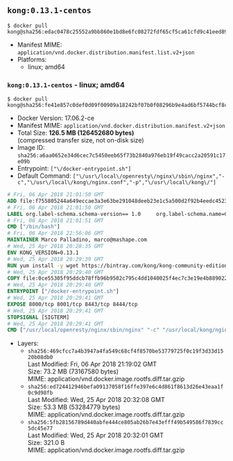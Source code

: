 ## `kong:0.13.1-centos`

```console
$ docker pull kong@sha256:edac0478c25552a9bb860e1bd8e6fc08272fdf65cf5ca61cfd9c41eed894279d
```

-	Manifest MIME: `application/vnd.docker.distribution.manifest.list.v2+json`
-	Platforms:
	-	linux; amd64

### `kong:0.13.1-centos` - linux; amd64

```console
$ docker pull kong@sha256:fe41e857c0def0d09f00909a18242bf07b0f08296b9e4ad6bf5744bcf8c0e937
```

-	Docker Version: 17.06.2-ce
-	Manifest MIME: `application/vnd.docker.distribution.manifest.v2+json`
-	Total Size: **126.5 MB (126452680 bytes)**  
	(compressed transfer size, not on-disk size)
-	Image ID: `sha256:a6aa0652e34d6cec7c5450eeb65f73b2840a976eb19f49cacc2a20591c17e09b`
-	Entrypoint: `["\/docker-entrypoint.sh"]`
-	Default Command: `["\/usr\/local\/openresty\/nginx\/sbin\/nginx","-c","\/usr\/local\/kong\/nginx.conf","-p","\/usr\/local\/kong\/"]`

```dockerfile
# Fri, 06 Apr 2018 21:01:50 GMT
ADD file:f755805244a649eccae3a3e63be291048deeb23e1c5a500d2f92b4eedc452322 in / 
# Fri, 06 Apr 2018 21:01:50 GMT
LABEL org.label-schema.schema-version== 1.0     org.label-schema.name=CentOS Base Image     org.label-schema.vendor=CentOS     org.label-schema.license=GPLv2     org.label-schema.build-date=20180402
# Fri, 06 Apr 2018 21:01:51 GMT
CMD ["/bin/bash"]
# Fri, 06 Apr 2018 22:56:06 GMT
MAINTAINER Marco Palladino, marco@mashape.com
# Wed, 25 Apr 2018 20:28:35 GMT
ENV KONG_VERSION=0.13.1
# Wed, 25 Apr 2018 20:29:39 GMT
RUN yum install -y wget https://bintray.com/kong/kong-community-edition-rpm/download_file?file_path=centos/7/kong-community-edition-$KONG_VERSION.el7.noarch.rpm &&     yum clean all
# Wed, 25 Apr 2018 20:29:40 GMT
COPY file:0ce55305f95ddcb78ffb96b9502c795c4dd1040025f4ec7c3e19e4b889022b90 in /docker-entrypoint.sh 
# Wed, 25 Apr 2018 20:29:40 GMT
ENTRYPOINT ["/docker-entrypoint.sh"]
# Wed, 25 Apr 2018 20:29:41 GMT
EXPOSE 8000/tcp 8001/tcp 8443/tcp 8444/tcp
# Wed, 25 Apr 2018 20:29:41 GMT
STOPSIGNAL [SIGTERM]
# Wed, 25 Apr 2018 20:29:41 GMT
CMD ["/usr/local/openresty/nginx/sbin/nginx" "-c" "/usr/local/kong/nginx.conf" "-p" "/usr/local/kong/"]
```

-	Layers:
	-	`sha256:469cfcc7a4b3947a4fa549c68cf4f8570be53779725f0c19f3d33d1520b08db0`  
		Last Modified: Fri, 06 Apr 2018 21:19:02 GMT  
		Size: 73.2 MB (73167580 bytes)  
		MIME: application/vnd.docker.image.rootfs.diff.tar.gzip
	-	`sha256:ed724412946befa09137058f16ffe397e6c4d861f8613d26e43eaa1f0c9d98fb`  
		Last Modified: Wed, 25 Apr 2018 20:32:08 GMT  
		Size: 53.3 MB (53284779 bytes)  
		MIME: application/vnd.docker.image.rootfs.diff.tar.gzip
	-	`sha256:5fb28156789d440abfe444ce805ab26b7e43efff49b549586f7839cc5dc45e77`  
		Last Modified: Wed, 25 Apr 2018 20:32:01 GMT  
		Size: 321.0 B  
		MIME: application/vnd.docker.image.rootfs.diff.tar.gzip
